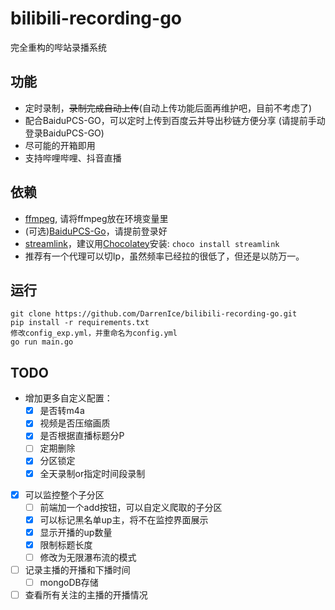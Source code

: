 # bilibili-recording-go
完全重构的哔站录播系统

## 功能
- 定时录制，<del>录制完成自动上传</del>(自动上传功能后面再维护吧，目前不考虑了)
- 配合BaiduPCS-GO，可以定时上传到百度云并导出秒链方便分享 (请提前手动登录BaiduPCS-GO)
- 尽可能的开箱即用
- 支持哔哩哔哩、抖音直播

## 依赖
- [ffmpeg](https://www.gyan.dev/ffmpeg/builds/), 请将ffmpeg放在环境变量里
- (可选)[BaiduPCS-Go](https://github.com/qjfoidnh/BaiduPCS-Go)，请提前登录好
- [streamlink](https://streamlink.github.io/)，建议用[Chocolatey](https://chocolatey.org/packages/streamlink)安装: ```choco install streamlink```
- 推荐有一个代理可以切Ip，虽然频率已经拉的很低了，但还是以防万一。

## 运行
```
git clone https://github.com/DarrenIce/bilibili-recording-go.git
pip install -r requirements.txt
修改config_exp.yml，并重命名为config.yml
go run main.go
```

## TODO

- 增加更多自定义配置：
  - [x] 是否转m4a
  - [x] 视频是否压缩画质
  - [x] 是否根据直播标题分P
  - [ ] 定期删除
  - [x] 分区锁定
  - [x] 全天录制or指定时间段录制
- [x] 可以监控整个子分区
  - [ ] 前端加一个add按钮，可以自定义爬取的子分区
  - [x] 可以标记黑名单up主，将不在监控界面展示
  - [x] 显示开播的up数量
  - [x] 限制标题长度
  - [ ] 修改为无限瀑布流的模式
- [ ] 记录主播的开播和下播时间
  - [ ] mongoDB存储
- [ ] 查看所有关注的主播的开播情况
